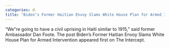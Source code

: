 ```yaml
---
categories: d
title: "Biden’s Former Haitian Envoy Slams White House Plan for Armed Intervention"
---
```

“We"re going to have a civil uprising in Haiti similar to 1915,” said former Ambassador Dan Foote.
The post Biden’s Former Haitian Envoy Slams White House Plan for Armed Intervention appeared first on The Intercept.
